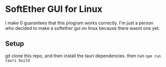 # SoftEther GUI for Linux

I make 0 guarantees that this program works correctly. I'm just a person who decided to make a softether gui on linux because there wasnt one yet.

## Setup

git clone this repo, and then install the tauri dependencies.
then run ```npm run tauri build```